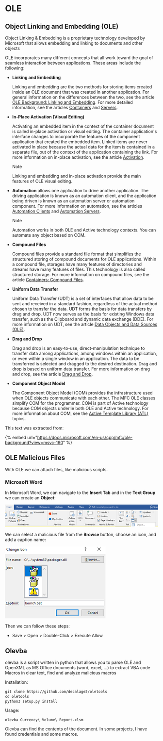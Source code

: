 # OLE

## Object Linking and Embedding (OLE)

Object Linking & Embedding is a proprietary technology developed by Microsoft that allows embedding and linking to documents and other objects

OLE incorporates many different concepts that all work toward the goal of seamless interaction between applications. These areas include the following:

*   **Linking and Embedding**

    Linking and embedding are the two methods for storing items created inside an OLE document that was created in another application. For general information on the differences between the two, see the article [OLE Background: Linking and Embedding](https://docs.microsoft.com/en-us/cpp/mfc/ole-background-linking-and-embedding?view=msvc-160). For more detailed information, see the articles [Containers](https://docs.microsoft.com/en-us/cpp/mfc/containers?view=msvc-160) and [Servers](https://docs.microsoft.com/en-us/cpp/mfc/servers?view=msvc-160).
*   **In-Place Activation (Visual Editing)**

    Activating an embedded item in the context of the container document is called in-place activation or visual editing. The container application's interface changes to incorporate the features of the component application that created the embedded item. Linked items are never activated in place because the actual data for the item is contained in a separate file, out of the context of the application containing the link. For more information on in-place activation, see the article [Activation](https://docs.microsoft.com/en-us/cpp/mfc/activation-cpp?view=msvc-160).

    &#x20;Note

    Linking and embedding and in-place activation provide the main features of OLE visual editing.
*   **Automation** allows one application to drive another application. The driving application is known as an automation client, and the application being driven is known as an automation server or automation component. For more information on automation, see the articles [Automation Clients](https://docs.microsoft.com/en-us/cpp/mfc/automation-clients?view=msvc-160) and [Automation Servers](https://docs.microsoft.com/en-us/cpp/mfc/automation-servers?view=msvc-160).

    &#x20;Note

    Automation works in both OLE and Active technology contexts. You can automate any object based on COM.
*   **Compound Files**

    Compound files provide a standard file format that simplifies the structured storing of compound documents for OLE applications. Within a compound file, storages have many features of directories and streams have many features of files. This technology is also called structured storage. For more information on compound files, see the article [Containers: Compound Files](https://docs.microsoft.com/en-us/cpp/mfc/containers-compound-files?view=msvc-160).
*   **Uniform Data Transfer**

    Uniform Data Transfer (UDT) is a set of interfaces that allow data to be sent and received in a standard fashion, regardless of the actual method chosen to transfer the data. UDT forms the basis for data transfers by drag and drop. UDT now serves as the basis for existing Windows data transfer, such as the Clipboard and dynamic data exchange (DDE). For more information on UDT, see the article [Data Objects and Data Sources (OLE)](https://docs.microsoft.com/en-us/cpp/mfc/data-objects-and-data-sources-ole?view=msvc-160).
*   **Drag and Drop**

    Drag and drop is an easy-to-use, direct-manipulation technique to transfer data among applications, among windows within an application, or even within a single window in an application. The data to be transferred is selected and dragged to the desired destination. Drag and drop is based on uniform data transfer. For more information on drag and drop, see the article [Drag and Drop](https://docs.microsoft.com/en-us/cpp/mfc/drag-and-drop-ole?view=msvc-160).
*   **Component Object Model**

    The Component Object Model (COM) provides the infrastructure used when OLE objects communicate with each other. The MFC OLE classes simplify COM for the programmer. COM is part of Active technology because COM objects underlie both OLE and Active technology. For more information about COM, see the [Active Template Library (ATL)](https://docs.microsoft.com/en-us/cpp/atl/active-template-library-atl-concepts?view=msvc-160) topics.

This text was extracted from:

{% embed url="https://docs.microsoft.com/en-us/cpp/mfc/ole-background?view=msvc-160" %}

## OLE Malicious Files

With OLE we can attach files, like malicious scripts.

### Microsoft Word

In Microsoft Word, we can navigate to the **Insert Tab** and in the **Text Group** we can create an **Object**:

![Object Location](../.gitbook/assets/1858a433475a4f47b66b27852b88edf3.png)

We can select a malicious file from the **Browse** button, choose an icon, and add a caption name:

![Change Icon and Browse](../.gitbook/assets/5498c1e4254f443aab4ef804861d207c.png)

Then we can follow these steps:

* Save > Open > Double-Click > Execute Allow

## Olevba

olevba is a script written in python that allows you to parse OLE and OpenXML as MS Office documents (word, excel, ...) to extract VBA code Macros in clear text, find and analyze malicious macros

Installation:

```
git clone https://github.com/decalage2/oletools
cd oletools
python3 setup.py install
```

Usage:

```
olevba Currency\ Volume\ Report.xlsm
```

Olevba can find the contents of the document. In some projects, I have found credentials and some macros.




